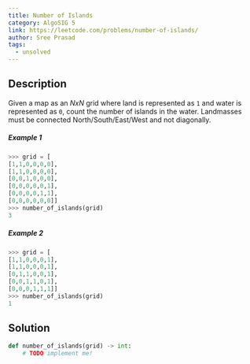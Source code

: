 ```yaml
---
title: Number of Islands
category: AlgoSIG 5
link: https://leetcode.com/problems/number-of-islands/
author: Sree Prasad
tags:
  - unsolved
---
```


## Description

Given a map as an *NxN* grid where land is represented as `1` and water is represented as `0`, count the number of islands in the water. Landmasses must be connected North/South/East/West and not diagonally.

##### Example 1
```python
>>> grid = [
[1,1,0,0,0,0],
[1,1,0,0,0,0],
[0,0,1,0,0,0],
[0,0,0,0,0,1],
[0,0,0,0,1,1],
[0,0,0,0,0,0]]
>>> number_of_islands(grid)
3
```
##### Example 2
```python
>>> grid = [
[1,1,0,0,0,1],
[1,1,0,0,0,1],
[0,1,1,0,0,1],
[0,0,1,1,0,1],
[0,0,0,1,1,1]]
>>> number_of_islands(grid)
1
```



## Solution

```python
def number_of_islands(grid) -> int:
    # TODO implement me!
```
